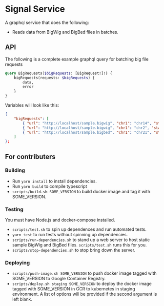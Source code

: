 # Signal Service
A graphql service that does the following:
* Reads data from BigWig and BigBed files in batches.

## API
The following is a complete example graphql query for batching big file requests
```graphql
query BigRequests($bigRequests: [BigRequest!]!) {
    bigRequests(requests: $bigRequests) {
        data,
        error
    }
}
```
Variables will look like this:
```json
{
    "bigRequests": [
        { "url": "http://localhost/sample.bigwig", "chr1": "chr14", "start": 19485000, "end": 20000100 },
        { "url": "http://localhost/sample.bigwig", "chr1": "chr2", "start": 0, "chr2": "chr6", "end": 1000, "zoomLevel": 100 }
        { "url": "http://localhost/sample.bigbed", "chr1": "chr21", "start": 10000000, "chr2": "chr21", "end": 20000000 }
    ]
};
```

## For contributers

### Building
* Run `yarn install` to install dependencies.
* Run `yarn build` to compile typescript
* `scripts/build.sh SOME_VERSION` to build docker image and tag it with SOME_VERSION.

### Testing
You must have Node.js and docker-compose installed. 
* `scripts/test.sh` to spin up dependences and run automated tests.
* `yarn test` to run tests without spinning up dependencies.
* `scripts/run-dependencies.sh` to stand up a web server to host static sample BigWig and BigBed files. `scripts/test.sh` runs this for you.
* `scripts/stop-dependencies.sh` to stop bring down the server.

### Deploying
* `scripts/push-image.sh SOME_VERSION` to push docker image tagged with SOME_VERSION to Google Container Registry.
* `scripts/deploy.sh staging SOME_VERSION` to deploy the docker image tagged with SOME_VERSION in GCR to kubernetes in staging environment. 
A list of options will be provided if the second argument is left blank.